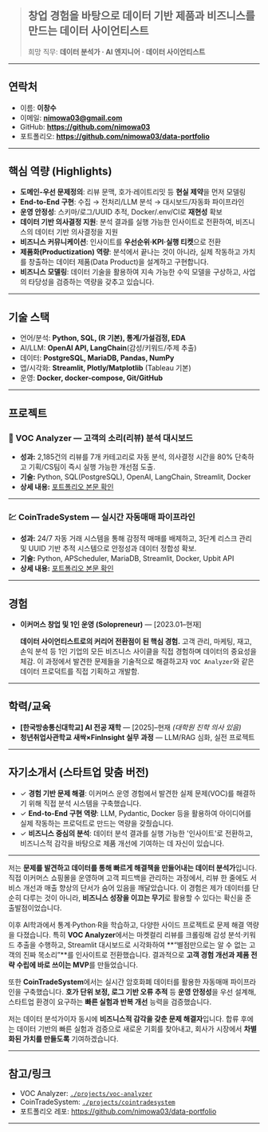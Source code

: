 
> ## 창업 경험을 바탕으로 데이터 기반 제품과 비즈니스를 만드는 데이터 사이언티스트
> 희망 직무: **데이터 분석가 · AI 엔지니어 · 데이터 사이언티스트**

---

## 연락처
- 이름: **이창수**
- 이메일: **nimowa03@gmail.com**
- GitHub: **https://github.com/nimowa03**
- 포트폴리오: **https://github.com/nimowa03/data-portfolio**

---

## 핵심 역량 (Highlights)
- **도메인-우선 문제정의**: 리뷰 문맥, 호가·레이트리밋 등 **현실 제약**을 먼저 모델링
- **End-to-End 구현**: 수집 → 전처리/LLM 분석 → 대시보드/자동화 파이프라인
- **운영 안정성**: 스키마/로그/UUID 추적, Docker/.env/CI로 **재현성** 확보
- **데이터 기반 의사결정 지원**: 분석 결과를 실행 가능한 인사이트로 전환하여, 비즈니스의 데이터 기반 의사결정을 지원
- **비즈니스 커뮤니케이션**: 인사이트를 **우선순위·KPI·실행 티켓**으로 전환
- **제품화(Productization) 역량**: 분석에서 끝나는 것이 아니라, 실제 작동하고 가치를 창출하는 데이터 제품(Data Product)을 설계하고 구현합니다.
- **비즈니스 모델링**: 데이터 기술을 활용하여 지속 가능한 수익 모델을 구상하고, 사업의 타당성을 검증하는 역량을 갖추고 있습니다.

---

## 기술 스택
- 언어/분석: **Python, SQL, (R 기본), 통계/가설검정, EDA**
- AI/LLM: **OpenAI API, LangChain**(감성/키워드/주제 추출)
- 데이터: **PostgreSQL, MariaDB, Pandas, NumPy**
- 앱/시각화: **Streamlit, Plotly/Matplotlib** (Tableau 기본)
- 운영: **Docker, docker-compose, Git/GitHub**

---

## 프로젝트

### 🛒 VOC Analyzer — 고객의 소리(리뷰) 분석 대시보드
- **성과:** 2,185건의 리뷰를 7개 카테고리로 자동 분석, 의사결정 시간을 80% 단축하고 기획/CS팀이 즉시 실행 가능한 개선점 도출.
- **기술:** Python, SQL(PostgreSQL), OpenAI, LangChain, Streamlit, Docker
- **상세 내용:** [포트폴리오 본문 확인](./README.md#project-1--voc-analyzer--커머스-고객-인사이트-플랫폼)

---

### 💹 CoinTradeSystem — 실시간 자동매매 파이프라인
- **성과:** 24/7 자동 거래 시스템을 통해 감정적 매매를 배제하고, 3단계 리스크 관리 및 UUID 기반 추적 시스템으로 안정성과 데이터 정합성 확보.
- **기술:** Python, APScheduler, MariaDB, Streamlit, Docker, Upbit API
- **상세 내용:** [포트폴리오 본문 확인](./README.md#project-2--cointradesystem--핀테크-자동-거래-시스템)

---

## 경험
- **이커머스 창업 및 1인 운영 (Solopreneur)** — [2023.01–현재]

  **데이터 사이언티스트로의 커리어 전환점이 된 핵심 경험.** 고객 관리, 마케팅, 재고, 손익 분석 등 1인 기업의 모든 비즈니스 사이클을 직접 경험하며 데이터의 중요성을 체감. 이 과정에서 발견한 문제들을 기술적으로 해결하고자 `VOC Analyzer`와 같은 데이터 프로덕트를 직접 기획하고 개발함.

---

## 학력/교육
- **[한국방송통신대학교] AI 전공 재학** — [2025]–현재 *(대학원 진학 의사 있음)*
- **청년취업사관학교 새싹×FinInsight 실무 과정** — LLM/RAG 심화, 실전 프로젝트

---

## 자기소개서 (스타트업 맞춤 버전)

- ✓ **경험 기반 문제 해결**: 이커머스 운영 경험에서 발견한 실제 문제(VOC)를 해결하기 위해 직접 분석 시스템을 구축했습니다.
- ✓ **End-to-End 구현 역량**: LLM, Pydantic, Docker 등을 활용하여 아이디어를 실제 작동하는 프로덕트로 만드는 역량을 갖췄습니다.
- ✓ **비즈니스 중심의 분석**: 데이터 분석 결과를 실행 가능한 '인사이트'로 전환하고, 비즈니스적 감각을 바탕으로 제품 개선에 기여하는 데 자신이 있습니다.

---

저는 **문제를 발견하고 데이터를 통해 빠르게 해결책을 만들어내는 데이터 분석가**입니다.  
직접 이커머스 쇼핑몰을 운영하며 고객 피드백을 관리하는 과정에서, 리뷰 한 줄에도 서비스 개선과 매출 향상의 단서가 숨어 있음을 깨달았습니다. 이 경험은 제가 데이터를 단순히 다루는 것이 아니라, **비즈니스 성장을 이끄는 무기**로 활용할 수 있다는 확신을 준 출발점이었습니다.

이후 AI학과에서 통계·Python·R을 학습하고, 다양한 사이드 프로젝트로 문제 해결 역량을 다졌습니다. 특히 **VOC Analyzer**에서는 마켓컬리 리뷰를 크롤링해 감성 분석·키워드 추출을 수행하고, Streamlit 대시보드로 시각화하여 **“별점만으로는 알 수 없는 고객의 진짜 목소리”**를 인사이트로 전환했습니다. 결과적으로 **고객 경험 개선과 제품 전략 수립에 바로 쓰이는 MVP**를 만들었습니다.

또한 **CoinTradeSystem**에서는 실시간 암호화폐 데이터를 활용한 자동매매 파이프라인을 구축했습니다. **호가 단위 보정, 로그 기반 오류 추적** 등 **운영 안정성**을 우선 설계해, 스타트업 환경이 요구하는 **빠른 실험과 반복 개선** 능력을 검증했습니다.

저는 데이터 분석가이자 동시에 **비즈니스적 감각을 갖춘 문제 해결자**입니다. 합류 후에는 데이터 기반의 빠른 실험과 검증으로 새로운 기회를 찾아내고, 회사가 시장에서 **차별화된 가치를 만들도록** 기여하겠습니다.

---

## 참고/링크
- VOC Analyzer: [`./projects/voc-analyzer`](./projects/voc-analyzer)
- CoinTradeSystem: [`./projects/cointradesystem`](./projects/cointradesystem)
- 포트폴리오 레포: https://github.com/nimowa03/data-portfolio

---

